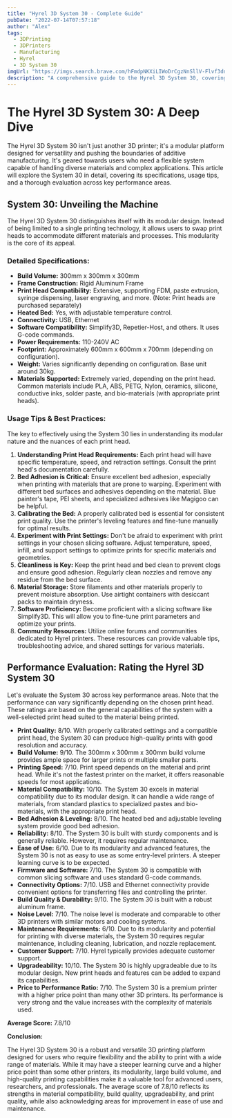 ```yaml
---
title: "Hyrel 3D System 30 - Complete Guide"
pubDate: "2022-07-14T07:57:18"
author: "Alex"
tags:
  - 3DPrinting
  - 3DPrinters
  - Manufacturing
  - Hyrel
  - 3D System 30
imgUrl: "https://imgs.search.brave.com/hFmdpNKXiLIWoDrCgzNnSllV-Flvf3dnSQGmcJFLWus/rs:fit:860:0:0:0/g:ce/aHR0cHM6Ly9zdGF0/aWMubWFjaGluZXRv/b2xzLmNvbS91cGxv/YWRzLzcxNTIyMTcv/aDIxLmpwZw"
description: "A comprehensive guide to the Hyrel 3D System 30, covering specifications, usage tips, and comparisons with similar products."
---
```


# The Hyrel 3D System 30: A Deep Dive

The Hyrel 3D System 30 isn't just another 3D printer; it's a modular platform designed for versatility and pushing the boundaries of additive manufacturing. It's geared towards users who need a flexible system capable of handling diverse materials and complex applications. This article will explore the System 30 in detail, covering its specifications, usage tips, and a thorough evaluation across key performance areas.

## System 30: Unveiling the Machine

The Hyrel 3D System 30 distinguishes itself with its modular design. Instead of being limited to a single printing technology, it allows users to swap print heads to accommodate different materials and processes. This modularity is the core of its appeal.

### Detailed Specifications:

*   **Build Volume:** 300mm x 300mm x 300mm
*   **Frame Construction:** Rigid Aluminum Frame
*   **Print Head Compatibility:** Extensive, supporting FDM, paste extrusion, syringe dispensing, laser engraving, and more. (Note: Print heads are purchased separately)
*   **Heated Bed:** Yes, with adjustable temperature control.
*   **Connectivity:** USB, Ethernet
*   **Software Compatibility:** Simplify3D, Repetier-Host, and others. It uses G-code commands.
*   **Power Requirements:** 110-240V AC
*   **Footprint:** Approximately 600mm x 600mm x 700mm (depending on configuration).
*   **Weight:** Varies significantly depending on configuration. Base unit around 30kg.
*   **Materials Supported:** Extremely varied, depending on the print head. Common materials include PLA, ABS, PETG, Nylon, ceramics, silicone, conductive inks, solder paste, and bio-materials (with appropriate print heads).

### Usage Tips & Best Practices:

The key to effectively using the System 30 lies in understanding its modular nature and the nuances of each print head.

1.  **Understanding Print Head Requirements:** Each print head will have specific temperature, speed, and retraction settings. Consult the print head's documentation carefully.
2.  **Bed Adhesion is Critical:** Ensure excellent bed adhesion, especially when printing with materials that are prone to warping. Experiment with different bed surfaces and adhesives depending on the material. Blue painter's tape, PEI sheets, and specialized adhesives like Magigoo can be helpful.
3.  **Calibrating the Bed:** A properly calibrated bed is essential for consistent print quality. Use the printer's leveling features and fine-tune manually for optimal results.
4.  **Experiment with Print Settings:** Don't be afraid to experiment with print settings in your chosen slicing software. Adjust temperature, speed, infill, and support settings to optimize prints for specific materials and geometries.
5.  **Cleanliness is Key:** Keep the print head and bed clean to prevent clogs and ensure good adhesion. Regularly clean nozzles and remove any residue from the bed surface.
6.  **Material Storage:** Store filaments and other materials properly to prevent moisture absorption. Use airtight containers with desiccant packs to maintain dryness.
7.  **Software Proficiency:** Become proficient with a slicing software like Simplify3D. This will allow you to fine-tune print parameters and optimize your prints.
8.  **Community Resources:** Utilize online forums and communities dedicated to Hyrel printers. These resources can provide valuable tips, troubleshooting advice, and shared settings for various materials.

## Performance Evaluation: Rating the Hyrel 3D System 30

Let's evaluate the System 30 across key performance areas. Note that the performance can vary significantly depending on the chosen print head. These ratings are based on the general capabilities of the system with a well-selected print head suited to the material being printed.

*   **Print Quality:** 8/10. With properly calibrated settings and a compatible print head, the System 30 can produce high-quality prints with good resolution and accuracy.
*   **Build Volume:** 9/10. The 300mm x 300mm x 300mm build volume provides ample space for larger prints or multiple smaller parts.
*   **Printing Speed:** 7/10. Print speed depends on the material and print head. While it's not the fastest printer on the market, it offers reasonable speeds for most applications.
*   **Material Compatibility:** 10/10. The System 30 excels in material compatibility due to its modular design. It can handle a wide range of materials, from standard plastics to specialized pastes and bio-materials, with the appropriate print head.
*   **Bed Adhesion & Leveling:** 8/10. The heated bed and adjustable leveling system provide good bed adhesion.
*   **Reliability:** 8/10. The System 30 is built with sturdy components and is generally reliable. However, it requires regular maintenance.
*   **Ease of Use:** 6/10. Due to its modularity and advanced features, the System 30 is not as easy to use as some entry-level printers. A steeper learning curve is to be expected.
*   **Firmware and Software:** 7/10. The System 30 is compatible with common slicing software and uses standard G-code commands.
*   **Connectivity Options:** 7/10. USB and Ethernet connectivity provide convenient options for transferring files and controlling the printer.
*   **Build Quality & Durability:** 9/10. The System 30 is built with a robust aluminum frame.
*   **Noise Level:** 7/10. The noise level is moderate and comparable to other 3D printers with similar motors and cooling systems.
*   **Maintenance Requirements:** 6/10. Due to its modularity and potential for printing with diverse materials, the System 30 requires regular maintenance, including cleaning, lubrication, and nozzle replacement.
*   **Customer Support:** 7/10. Hyrel typically provides adequate customer support.
*   **Upgradeability:** 10/10. The System 30 is highly upgradeable due to its modular design. New print heads and features can be added to expand its capabilities.
*   **Price to Performance Ratio:** 7/10. The System 30 is a premium printer with a higher price point than many other 3D printers. Its performance is very strong and the value increases with the complexity of materials used.

**Average Score:** 7.8/10

**Conclusion:**

The Hyrel 3D System 30 is a robust and versatile 3D printing platform designed for users who require flexibility and the ability to print with a wide range of materials. While it may have a steeper learning curve and a higher price point than some other printers, its modularity, large build volume, and high-quality printing capabilities make it a valuable tool for advanced users, researchers, and professionals. The average score of 7.8/10 reflects its strengths in material compatibility, build quality, upgradeability, and print quality, while also acknowledging areas for improvement in ease of use and maintenance.
